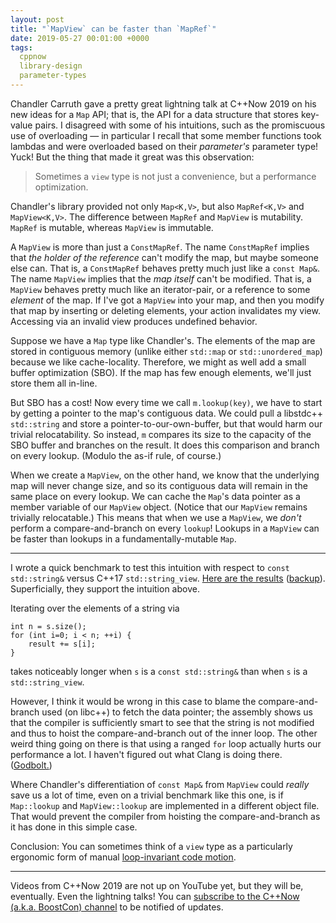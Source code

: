 ```yaml
---
layout: post
title: "`MapView` can be faster than `MapRef`"
date: 2019-05-27 00:01:00 +0000
tags:
  cppnow
  library-design
  parameter-types
---
```


Chandler Carruth gave a pretty great lightning talk at C++Now 2019 on his new ideas for a
`Map` API; that is, the API for a data structure that stores key-value pairs. I disagreed
with some of his intuitions, such as the promiscuous use of overloading — in particular
I recall that some member functions took lambdas and were overloaded based on their
_parameter's_ parameter type! Yuck! But the thing that made it great was this observation:

> Sometimes a `view` type is not just a convenience, but a performance optimization.

Chandler's library provided not only `Map<K,V>`, but also `MapRef<K,V>` and `MapView<K,V>`.
The difference between `MapRef` and `MapView` is mutability. `MapRef` is mutable,
whereas `MapView` is immutable.

A `MapView` is more than just a `ConstMapRef`. The name `ConstMapRef` implies that
_the holder of the reference_ can't modify the map, but maybe someone else can. That is,
a `ConstMapRef` behaves pretty much just like a `const Map&`.
The name `MapView` implies that the _map itself_ can't be modified. That is, a `MapView`
behaves pretty much like an iterator-pair, or a reference to some _element_ of the map.
If I've got a `MapView` into your map, and then you modify that
map by inserting or deleting elements, your action invalidates my view.
Accessing via an invalid view produces undefined behavior.

Suppose we have a `Map` type like Chandler's. The elements of the map are stored in
contiguous memory (unlike either `std::map` or `std::unordered_map`) because we like
cache-locality. Therefore, we might as well add a small buffer optimization (SBO).
If the map has few enough elements, we'll just store them all in-line.

But SBO has a cost! Now every time we call `m.lookup(key)`, we have to start by getting
a pointer to the map's contiguous data. We could pull a libstdc++ `std::string` and
store a pointer-to-our-own-buffer, but that would harm our trivial relocatability.
So instead, `m` compares its size to the capacity of the SBO buffer and branches on the
result. It does this comparison and branch on every lookup. (Modulo the as-if rule,
of course.)

When we create a `MapView`, on the other hand, we know that the underlying map will never
change size, and so its contiguous data will remain in the same place
on every lookup. We can cache the `Map`'s data pointer as a member variable of our `MapView` object.
(Notice that our `MapView` remains trivially relocatable.)  This means that when we use
a `MapView`, we _don't_ perform a compare-and-branch on every `lookup`! Lookups in a `MapView`
can be faster than lookups in a fundamentally-mutable `Map`.

----

I wrote a quick benchmark to test this intuition with respect to `const std::string&` versus
C++17 `std::string_view`. [Here are the results](http://quick-bench.com/LMTAbv7DsLVWC14BjdYvVwR0w_A)
([backup](/blog/code/2019-05-27-string-view-benchmark.cc)). Superficially, they support the
intuition above.

Iterating over the elements of a string via

    int n = s.size();
    for (int i=0; i < n; ++i) {
        result += s[i];
    }

takes noticeably longer when `s` is a `const std::string&` than when `s` is a `std::string_view`.

However, I think it would be wrong in this case to blame the compare-and-branch used (on libc++)
to fetch the data pointer; the assembly shows us that the compiler is sufficiently smart to
see that the string is not modified and thus to hoist the compare-and-branch out of the inner loop.
The other weird thing going on there is that using a ranged `for` loop actually hurts our performance
a lot. I haven't figured out what Clang is doing there. ([Godbolt.](https://godbolt.org/z/jwLxja))

Where Chandler's differentiation of `const Map&` from `MapView` could _really_ save us a lot of time,
even on a trivial benchmark like this one, is if `Map::lookup` and `MapView::lookup` are implemented
in a different object file. That would prevent the compiler from hoisting the compare-and-branch
as it has done in this simple case.

Conclusion: You can sometimes think of a `view` type as a particularly ergonomic form of manual
[loop-invariant code motion](https://en.wikipedia.org/wiki/Loop-invariant_code_motion).

----

Videos from C++Now 2019 are not up on YouTube yet, but they will be, eventually.
Even the lightning talks!
You can [subscribe to the C++Now (a.k.a. BoostCon) channel](https://www.youtube.com/user/BoostCon)
to be notified of updates.
